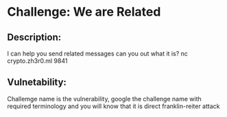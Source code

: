 # Challenge: We are Related
## Description:
I can help you send related messages can you out what it is?
nc crypto.zh3r0.ml 9841 

## Vulnetability:
Challemge name is the vulnerability, google the challenge name with required terminology and you will know that it is direct franklin-reiter attack
